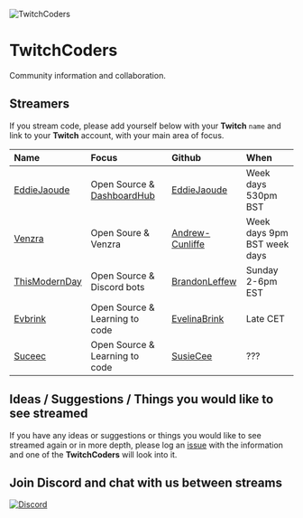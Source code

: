 ![TwitchCoders](https://user-images.githubusercontent.com/624760/38853689-ecef5316-4215-11e8-9744-42329ec951f6.png)


# TwitchCoders

Community information and collaboration.

## Streamers

If you stream code, please add yourself below with your **Twitch** `name` and link to your **Twitch** account, with your main area of focus.

| Name | Focus | Github | When |
| :--- | :--- | :--- | :--- |
| [EddieJaoude](http://twitch.tv/eddiejaoude) | Open Source & [DashboardHub](http://github.com/DashboardHub/PipelineDashboard) | [EddieJaoude](http://github.com/eddiejaoude) | Week days 530pm BST |
| [Venzra](http://twitch.tv/venzra) | Open Soure & Venzra | [Andrew-Cunliffe](https://github.com/Andrew-Cunliffe) | Week days 9pm BST week days |
| [ThisModernDay](http://twitch.tv/thismodernday) | Open Source & Discord bots | [BrandonLeffew](https://github.com/BrandonLeffew) | Sunday 2-6pm EST |
| [Evbrink](http://twitch.tv/evbrink) | Open Source & Learning to code | [EvelinaBrink](https://github.com/Evelinabrink) | Late CET |
| [Suceec](http://twitch.tv/suceec) | Open Source & Learning to code | [SusieCee](https://github.com/susiecee) | ??? |

## Ideas / Suggestions / Things you would like to see streamed

If you have any ideas or suggestions or things you would like to see streamed again or in more depth, please log an [issue](https://github.com/TwitchCoders/twitchcoders.github.io/issues) with the information and one of the **TwitchCoders** will look into it.

## Join Discord and chat with us between streams

[![Discord](https://user-images.githubusercontent.com/624760/38853439-239a9228-4215-11e8-93ee-ff5aa66e6ee8.png)](https://discord.gg/jVwPDFd)
